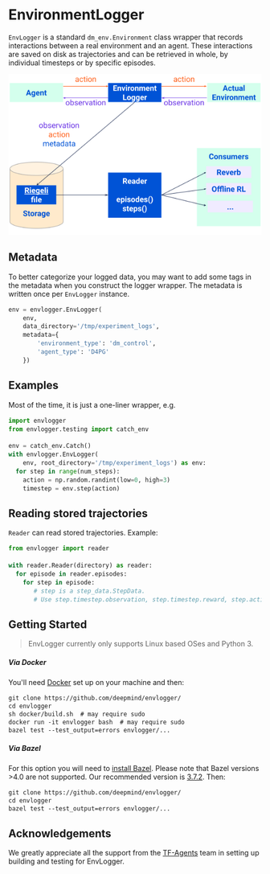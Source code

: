 # EnvironmentLogger

`EnvLogger` is a standard `dm_env.Environment` class wrapper that
records interactions between a real environment and an agent. These interactions
are saved on disk as trajectories and can be retrieved in whole, by individual
timesteps or by specific episodes.

![drawing](docs/images/envlogger.png "EnvironmentLogger Diagram")

## Metadata

To better categorize your logged data, you may want to add some tags in the
metadata when you construct the logger wrapper.  The metadata is written once
per `EnvLogger` instance.

```python
env = envlogger.EnvLogger(
    env,
    data_directory='/tmp/experiment_logs',
    metadata={
        'environment_type': 'dm_control',
        'agent_type': 'D4PG'
    })
```
## Examples

Most of the time, it is just a one-liner wrapper, e.g.

```python
import envlogger
from envlogger.testing import catch_env

env = catch_env.Catch()
with envlogger.EnvLogger(
    env, root_directory='/tmp/experiment_logs') as env:
  for step in range(num_steps):
    action = np.random.randint(low=0, high=3)
    timestep = env.step(action)
```

## Reading stored trajectories

`Reader` can read stored trajectories. Example:

```python
from envlogger import reader

with reader.Reader(directory) as reader:
  for episode in reader.episodes:
    for step in episode:
       # step is a step_data.StepData.
       # Use step.timestep.observation, step.timestep.reward, step.action etc...
```

## Getting Started

> EnvLogger currently only supports Linux based OSes and Python 3.

##### Via Docker

You'll need [Docker](https://docs.docker.com/get-docker/) set up on your machine and then:

```
git clone https://github.com/deepmind/envlogger/
cd envlogger
sh docker/build.sh  # may require sudo
docker run -it envlogger bash  # may require sudo
bazel test --test_output=errors envlogger/...
```

##### Via Bazel

For this option you will need to [install Bazel](https://docs.bazel.build/versions/main/install.html).
Please note that Bazel versions >4.0 are not supported. Our recommended version
is [3.7.2](https://github.com/bazelbuild/bazel/releases/tag/3.7.2). Then:

```
git clone https://github.com/deepmind/envlogger/
cd envlogger
bazel test --test_output=errors envlogger/...
```

## Acknowledgements

We greatly appreciate all the support from the
[TF-Agents](https://github.com/tensorflow/agents) team in setting up building
and testing for EnvLogger.
